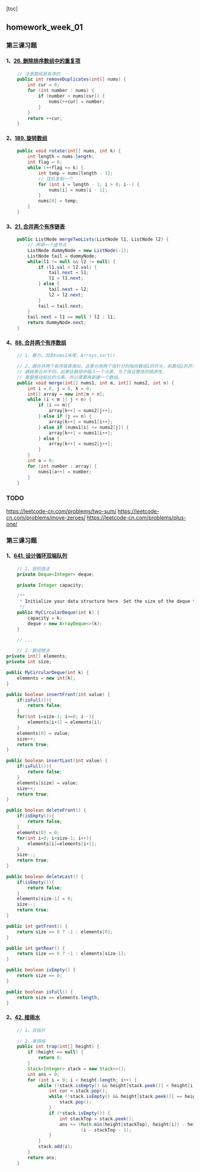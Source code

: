 [toc]

## homework_week_01

### 第三课习题

#### 1、[26. 删除排序数组中的重复项](https://leetcode-cn.com/problems/remove-duplicates-from-sorted-array/)

```java
    // 注意数组是有序的
    public int removeDuplicates(int[] nums) {
        int cur = 0;
        for (int number : nums) {
            if (number > nums[cur]) {
                nums[++cur] = number;
            }
        }
        return ++cur;
    }
```

#### 2、[189. 旋转数组](https://leetcode-cn.com/problems/rotate-array/)

```java
    public void rotate(int[] nums, int k) {
        int length = nums.length;
        int flag = 0;
        while (++flag <= k) {
            int temp = nums[length - 1];
            // 往后复制一个
            for (int i = length - 1; i > 0; i--) {
                nums[i] = nums[i - 1];
            }
            nums[0] = temp;
        }
    }
```

#### 3、[21. 合并两个有序链表](https://leetcode-cn.com/problems/merge-two-sorted-lists/)

```java
    public ListNode mergeTwoLists(ListNode l1, ListNode l2) {
        // 声明一个虚节点
        ListNode dummyNode = new ListNode(-1);
        ListNode tail = dummyNode;
        while(l1 != null && l2 != null) {
            if (l1.val < l2.val) {
                tail.next = l1;
                l1 = l1.next;
            } else {
                tail.next = l2;
                l2 = l2.next;
            }
            tail = tail.next;
        }
        tail.next = l1 == null ? l2 : l1;
        return dummyNode.next;
    }
```

#### 4、[88. 合并两个有序数组](https://leetcode-cn.com/problems/merge-sorted-array/)

```java
    // 1、暴力，加到nums1末尾，Arrays.sort()	

    // 2、跟合并两个有序链表类似，这里也用两个指针分别指向数组1的开头，和数组2的开头。
    // 跟链表合并不同，如果往数组中插入一个元素，为了保证整体的顺序性，
    // 需要挪动前后的元素，所以需要再新建一个数组。
    public void merge(int[] nums1, int m, int[] nums2, int n) {
        int i = 0, j = 0, k = 0;
        int[] array = new int[m + n];
        while (i < m || j < n) {
            if (i == m){
                array[k++] = nums2[j++];
            } else if (j == n) {
                array[k++] = nums1[i++];
            } else if (nums1[i] <= nums2[j]) {
                array[k++] = nums1[i++];
            } else {
                array[k++] = nums2[j++];
            }
        }
        int a = 0;
        for (int number : array) {
            nums1[a++] = number;
        }
    }
```

### TODO

https://leetcode-cn.com/problems/two-sum/
https://leetcode-cn.com/problems/move-zeroes/
https://leetcode-cn.com/problems/plus-one/



### 第三课习题

#### 1、[641. 设计循环双端队列](https://leetcode-cn.com/problems/design-circular-deque/)

```java
    // 1、投机做法
    private Deque<Integer> deque;

    private Integer capacity;

    /**
     * Initialize your data structure here. Set the size of the deque to be k.
     */
    public MyCircularDeque(int k) {
        capacity = k;
        deque = new ArrayDeque<>(k);
    }

    // ...

    // 2、数组做法
private int[] elements;
private int size;

public MyCircularDeque(int k) {
    elements = new int[k];
}

public boolean insertFront(int value) {
    if(isFull()){
        return false;
    }
    for(int i=size-1; i>=0; i--){
        elements[i+1] = elements[i];
    }
    elements[0] = value;
    size++;
    return true;
}

public boolean insertLast(int value) {
    if(isFull()){
        return false;
    }
    elements[size] = value;
    size++;
    return true;
}

public boolean deleteFront() {
    if(isEmpty()){
        return false;
    }
    elements[0] = 0;
    for(int i=0; i<size-1; i++){
        elements[i]=elements[i+1];
    }
    size--;
    return true;
}

public boolean deleteLast() {
    if(isEmpty()){
        return false;
    }
    elements[size-1] = 0;
    size--;
    return true;
}

public int getFront() {
    return size == 0 ? -1 : elements[0];
}

public int getRear() {
    return size == 0 ? -1 : elements[size-1];
}

public boolean isEmpty() {
    return size == 0;
}

public boolean isFull() {
    return size == elements.length;
}
```

#### 2、[42. 接雨水](https://leetcode-cn.com/problems/trapping-rain-water/)

```java
    // 1、双指针

    // 2、单调栈
    public int trap(int[] height) {
        if (height == null) {
            return 0;
        }
        Stack<Integer> stack = new Stack<>();
        int ans = 0;
        for (int i = 0; i < height.length; i++) {
            while (!stack.isEmpty() && height[stack.peek()] < height[i]) {
                int cur = stack.pop();
                while (!stack.isEmpty() && height[stack.peek()] == height[cur]) {
                    stack.pop();
                }
                if (!stack.isEmpty()) {
                    int stackTop = stack.peek();
                    ans += (Math.min(height[stackTop], height[i]) - height[cur]) *
                            (i - stackTop - 1);
                }
            }
            stack.add(i);
        }
        return ans;
    }
```

